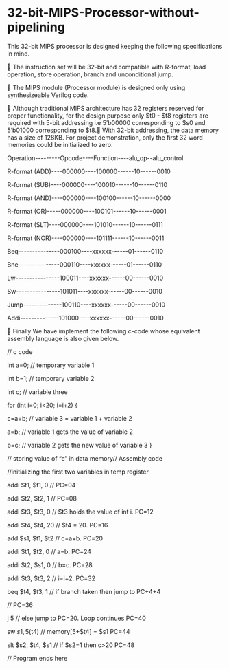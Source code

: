 # 32-bit-MIPS-Processor-without-pipelining

This 32-bit MIPS processor is designed keeping the following specifications in mind.

 The instruction set will be 32-bit and compatible with R-format, load operation, store
operation, branch and unconditional jump.

 The MIPS module (Processor module) is designed only using synthesizeable
Verilog code.

 Although traditional MIPS architecture has 32 registers reserved for proper functionality,
for the design purpose only $t0 - $t8 registers are required with 5-bit addressing i.e
5’b00000 corresponding to $s0 and 5’b01000 corresponding to $t8. With 32-bit addressing, the data memory has a size of 128KB. For project demonstration,
only the first 32 word memories could be initialized to zero.


Operation---------Opcode----Function----alu_op--alu_control

R-format (ADD)----000000----100000------10------0010

R-format (SUB)----000000----100010------10------0110

R-format (AND)----000000----100100------10------0000

R-format (OR)-----000000----100101------10------0001

R-format (SLT)----000000----101010------10------0111

R-format (NOR)----000000----101111------10------0011

Beq---------------000100----xxxxxx------01------0110

Bne---------------000110----xxxxxx------01------0110

Lw----------------100011----xxxxxx------00------0010

Sw----------------101011----xxxxxx------00------0010

Jump--------------100110----xxxxxx------00------0010

Addi--------------101000----xxxxxx------00------0010


 Finally We have implement the following c-code whose equivalent assembly
language is also given below.

// c code

int a=0; // temporary variable 1

int b=1; // temporary variable 2

int c; // variable three

for (int i=0; i<20; i=i+2)
{

c=a+b; // variable 3 = variable 1 + variable 2

a=b; // variable 1 gets the value of variable 2

b=c; // variable 2 gets the new value of variable 3
}

// storing value of “c” in data memory// Assembly code

//initializing the first two variables in temp register

addi $t1, $t1, 0 // PC=04

addi $t2, $t2, 1 // PC=08

addi $t3, $t3, 0 // $t3 holds the value of int i. PC=12

addi $t4, $t4, 20 // $t4 = 20. PC=16

add $s1, $t1, $t2 // c=a+b. PC=20

addi $t1, $t2, 0 // a=b. PC=24

addi $t2, $s1, 0 // b=c. PC=28

addi $t3, $t3, 2 // i=i+2. PC=32

beq $t4, $t3, 1 // if branch taken then jump to PC+4+4

// PC=36

j 5 // else jump to PC=20. Loop continues PC=40

sw $s1, 5($t4) // memory[5+$t4] = $s1 PC=44

slt $s2, $t4, $s1 // if $s2=1 then c>20 PC=48

// Program ends here
